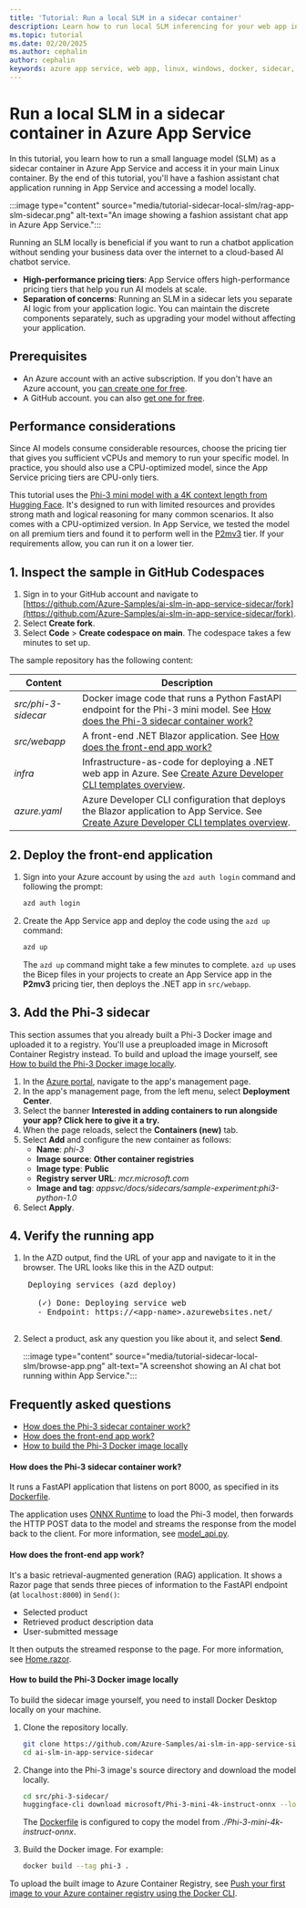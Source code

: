 ```yaml
---
title: 'Tutorial: Run a local SLM in a sidecar container'
description: Learn how to run local SLM inferencing for your web app in a sidecar container on Azure App Service, and separate your web app and your AI model for operational efficiency.
ms.topic: tutorial
ms.date: 02/20/2025
ms.author: cephalin
author: cephalin
keywords: azure app service, web app, linux, windows, docker, sidecar, ai, chatbot, slm, small language model, local SLM, Azure tutorial
---
```


# Run a local SLM in a sidecar container in Azure App Service

In this tutorial, you learn how to run a small language model (SLM) as a sidecar container in Azure App Service and access it in your main Linux container. By the end of this tutorial, you'll have a fashion assistant chat application running in App Service and accessing a model locally.

:::image type="content" source="media/tutorial-sidecar-local-slm/rag-app-slm-sidecar.png" alt-text="An image showing a fashion assistant chat app in Azure App Service.":::

Running an SLM locally is beneficial if you want to run a chatbot application without sending your business data over the internet to a cloud-based AI chatbot service.

- **High-performance pricing tiers**: App Service offers high-performance pricing tiers that help you run AI models at scale.
- **Separation of concerns**: Running an SLM in a sidecar lets you separate AI logic from your application logic. You can maintain the discrete components separately, such as upgrading your model without affecting your application.

## Prerequisites

* An Azure account with an active subscription. If you don't have an Azure account, you [can create one for free](https://azure.microsoft.com/free/java/).
* A GitHub account. you can also [get one for free](https://github.com/join).

## Performance considerations

Since AI models consume considerable resources, choose the pricing tier that gives you sufficient vCPUs and memory to run your specific model. In practice, you should also use a CPU-optimized model, since the App Service pricing tiers are CPU-only tiers.

This tutorial uses the [Phi-3 mini model with a 4K context length from Hugging Face](https://huggingface.co/microsoft/Phi-3-mini-4k-instruct-onnx). It's designed to run with limited resources and provides strong math and logical reasoning for many common scenarios. It also comes with a CPU-optimized version. In App Service, we tested the model on all premium tiers and found it to perform well in the [P2mv3](https://azure.microsoft.com/pricing/details/app-service/linux/) tier. If your requirements allow, you can run it on a lower tier.

## 1. Inspect the sample in GitHub Codespaces

1. Sign in to your GitHub account and navigate to [https://github.com/Azure-Samples/ai-slm-in-app-service-sidecar/fork](https://github.com/Azure-Samples/ai-slm-in-app-service-sidecar/fork).
1. Select **Create fork**.
1. Select **Code** > **Create codespace on main**. The codespace takes a few minutes to set up.

The sample repository has the following content:

| Content            | Description                                                                 |
|--------------------|-----------------------------------------------------------------------------|
| *src/phi-3-sidecar*| Docker image code that runs a Python FastAPI endpoint for the Phi-3 mini model. See [How does the Phi-3 sidecar container work?](#how-does-the-phi-3-sidecar-container-work) |
| *src/webapp*       | A front-end .NET Blazor application. See [How does the front-end app work?](#how-does-the-front-end-app-work) |
| *infra*            | Infrastructure-as-code for deploying a .NET web app in Azure. See [Create Azure Developer CLI templates overview](/azure/developer/azure-developer-cli/make-azd-compatible). |
| *azure.yaml*       | Azure Developer CLI configuration that deploys the Blazor application to App Service. See [Create Azure Developer CLI templates overview](/azure/developer/azure-developer-cli/make-azd-compatible). |

## 2. Deploy the front-end application

1. Sign into your Azure account by using the `azd auth login` command and following the prompt:

   ```bash
   azd auth login
   ```

1. Create the App Service app and deploy the code using the `azd up` command:

   ```bash
   azd up
   ```

   The `azd up` command might take a few minutes to complete. `azd up` uses the Bicep files in your projects to create an App Service app in the **P2mv3** pricing tier, then deploys the .NET app in `src/webapp`.

## 3. Add the Phi-3 sidecar

This section assumes that you already built a Phi-3 Docker image and uploaded it to a registry. You'll use a preuploaded image in Microsoft Container Registry instead. To build and upload the image yourself, see [How to build the Phi-3 Docker image locally](#how-to-build-the-phi-3-docker-image-locally).

1. In the [Azure portal](https://portal.azure.com), navigate to the app's management page.
1. In the app's management page, from the left menu, select **Deployment Center**.
1. Select the banner **Interested in adding containers to run alongside your app? Click here to give it a try.**
1. When the page reloads, select the **Containers (new)** tab.
1. Select **Add** and configure the new container as follows:
    - **Name**: *phi-3*
    - **Image source**: **Other container registries**
    - **Image type**: **Public**
    - **Registry server URL**: *mcr.microsoft.com*
    - **Image and tag**: *appsvc/docs/sidecars/sample-experiment:phi3-python-1.0*
1. Select **Apply**.

## 4. Verify the running app

1. In the AZD output, find the URL of your app and navigate to it in the browser. The URL looks like this in the AZD output:

    <pre>
    Deploying services (azd deploy)
    
      (✓) Done: Deploying service web
      - Endpoint: https://&lt;app-name>.azurewebsites.net/
    </pre>

1. Select a product, ask any question you like about it, and select **Send**.

    :::image type="content" source="media/tutorial-sidecar-local-slm/browse-app.png" alt-text="A screenshot showing an AI chat bot running within App Service.":::

## Frequently asked questions

- [How does the Phi-3 sidecar container work?](#how-does-the-phi-3-sidecar-container-work)
- [How does the front-end app work?](#how-does-the-front-end-app-work)
- [How to build the Phi-3 Docker image locally](#how-to-build-the-phi-3-docker-image-locally)

#### How does the Phi-3 sidecar container work?

It runs a FastAPI application that listens on port 8000, as specified in its [Dockerfile](https://github.com/Azure-Samples/ai-slm-in-app-service-sidecar/blob/main/src/phi-3-sidecar/Dockerfile).

The application uses [ONNX Runtime](https://onnxruntime.ai/docs/) to load the Phi-3 model, then forwards the HTTP POST data to the model and streams the response from the model back to the client. For more information, see [model_api.py](https://github.com/Azure-Samples/ai-slm-in-app-service-sidecar/blob/main/src/phi-3-sidecar/model_api.py).

#### How does the front-end app work?

It's a basic retrieval-augmented generation (RAG) application. It shows a Razor page that sends three pieces of information to the FastAPI endpoint (at `localhost:8000`) in `Send()`:

- Selected product
- Retrieved product description data
- User-submitted message

It then outputs the streamed response to the page. For more information, see [Home.razor](https://github.com/Azure-Samples/ai-slm-in-app-service-sidecar/blob/main/src/webapp/Components/Pages/Home.razor).

#### How to build the Phi-3 Docker image locally 

To build the sidecar image yourself, you need to install Docker Desktop locally on your machine.

1. Clone the repository locally.

    ```bash
    git clone https://github.com/Azure-Samples/ai-slm-in-app-service-sidecar
    cd ai-slm-in-app-service-sidecar
    ```

1. Change into the Phi-3 image's source directory and download the model locally.

    ```bash
    cd src/phi-3-sidecar/
    huggingface-cli download microsoft/Phi-3-mini-4k-instruct-onnx --local-dir ./Phi-3-mini-4k-instruct-onnx
    ```
    
    The [Dockerfile](https://github.com/Azure-Samples/ai-slm-in-app-service-sidecar/blob/main/src/phi-3-sidecar/Dockerfile) is configured to copy the model from *./Phi-3-mini-4k-instruct-onnx*.
    
1. Build the Docker image. For example:

    ```bash
    docker build --tag phi-3 .
    ```

To upload the built image to Azure Container Registry, see [Push your first image to your Azure container registry using the Docker CLI](/azure/container-registry/container-registry-get-started-docker-cli).